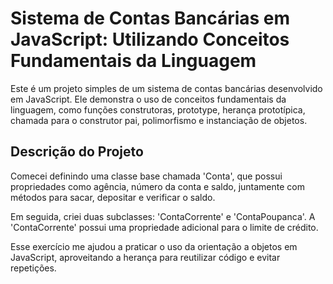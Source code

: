 # Sistema de Contas Bancárias em JavaScript: Utilizando Conceitos Fundamentais da Linguagem

Este é um projeto simples de um sistema de contas bancárias desenvolvido em JavaScript. Ele demonstra o uso de conceitos fundamentais da linguagem, como funções construtoras, prototype, herança prototípica, chamada para o construtor pai, polimorfismo e instanciação de objetos.

## Descrição do Projeto

Comecei definindo uma classe base chamada 'Conta', que possui propriedades como agência, número da conta e saldo, juntamente com métodos para sacar, depositar e verificar o saldo.

Em seguida, criei duas subclasses: 'ContaCorrente' e 'ContaPoupanca'. A 'ContaCorrente' possui uma propriedade adicional para o limite de crédito.

Esse exercício me ajudou a praticar o uso da orientação a objetos em JavaScript, aproveitando a herança para reutilizar código e evitar repetições.
